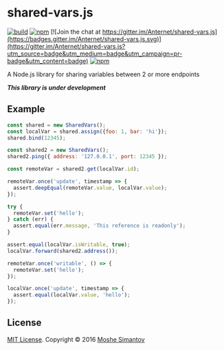 # shared-vars.js

[![build](https://img.shields.io/travis/Anternet/shared-vars.js.svg?branch=master)](https://travis-ci.org/Anternet/shared-vars.js)
[![npm](https://img.shields.io/npm/v/shared-vars.js.svg)](https://npmjs.org/package/shared-vars.js)
[![Join the chat at https://gitter.im/Anternet/shared-vars.js](https://badges.gitter.im/Anternet/shared-vars.js.svg)](https://gitter.im/Anternet/shared-vars.js?utm_source=badge&utm_medium=badge&utm_campaign=pr-badge&utm_content=badge)
[![npm](https://img.shields.io/npm/l/shared-vars.js.svg)](LICENSE)


A Node.js library for sharing variables between 2 or more endpoints

***This library is under development***

## Example

```js
const shared = new SharedVars();
const localVar = shared.assign({foo: 1, bar: 'hi'});
shared.bind(12345);

const shared2 = new SharedVars();
shared2.ping({ address: '127.0.0.1', port: 12345 });

const remoteVar = shared2.get(localVar.id);

remoteVar.once('update', timestamp => {
  assert.deepEqual(remoteVar.value, localVar.value);
});

try {
  remoteVar.set('hello');
} catch (err) {
  assert.equal(err.message, 'This reference is readonly');
}

assert.equal(localVar.isWritable, true);
localVar.forward(shared2.address());

remoteVar.once('writable', () => {
  remoteVar.set('hello');
});

localVar.once('update', timestamp => {
  assert.equal(localVar.value, 'hello');
});
```

## License

[MIT License](LICENSE).
Copyright &copy; 2016 [Moshe Simantov](https://github.com/moshest)




